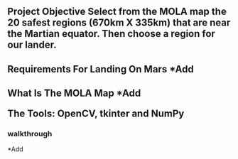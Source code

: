 <h2>Project Objective</<h2>
Select from the MOLA map the 20 safest regions (670km X 335km) that are near the Martian equator. Then choose a region for our lander.

<h2>Requirements For Landing On Mars</<h2>
*Add

<h2>What Is The MOLA Map</<h2>
*Add

<b>The Tools:</b> OpenCV, tkinter and NumPy

<h3>walkthrough</h3>
*Add
